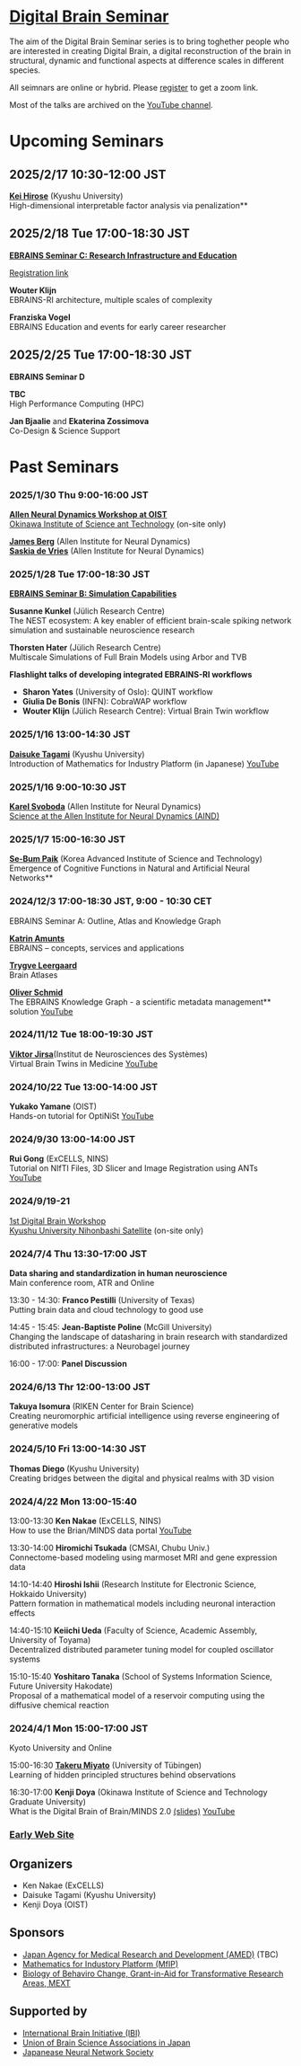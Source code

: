 # [Digital Brain Seminar](https://digitalbrainproject.github.io/seminar/)

The aim of the Digital Brain Seminar series is to bring toghether people who are interested in creating Digital Brain, a digital reconstruction of the brain in structural, dynamic and functional aspects at difference scales in different species.

All seimnars are online or hybrid. Please [register](https://docs.google.com/forms/d/1duZBmrP8-1nVFSevK-VwitDGuL3oonJRR4SJCReSnrM/viewform?edit_requested=true) to get a zoom link.

Most of the talks are archived on the [YouTube channel](https://www.youtube.com/@kennakae2779/videos).

# Upcoming Seminars

## 2025/2/17 10:30-12:00 JST

[**Kei Hirose**](https://keihirose.com/) (Kyushu University)  
High-dimensional interpretable factor analysis via penalization**

## 2025/2/18 Tue 17:00-18:30 JST
[**EBRAINS Seminar C: Research Infrastructure and Education**](20250218_EBRAINS_C.html)

[Registration link](https://us06web.zoom.us/meeting/register/tZ0qdeyrpzotE9c5jm0wQlY0Zu2nm3eKlbyi)

**Wouter Klijn**  
EBRAINS-RI architecture, multiple scales of complexity

**Franziska Vogel**  
EBRAINS Education and events for early career researcher

## 2025/2/25 Tue 17:00-18:30 JST
**EBRAINS Seminar D**

**TBC**  
High Performance Computing (HPC) 

**Jan Bjaalie** and **Ekaterina Zossimova**  
Co-Design & Science Support

# Past Seminars

### 2025/1/30 Thu 9:00-16:00 JST
[**Allen Neural Dynamics Workshop at OIST**](https://www.oist.jp/conference/allen-neural-dynamics-workshop)  
[Okinawa Institute of Science ant Technology](https://www.oist.jp/campus/access-map) (on-site only)

[**James Berg**](https://alleninstitute.org/person/jim-berg/) (Allen Institute for Neural Dynamics)  
[**Saskia de Vries**](https://alleninstitute.org/person/saskia-de-vries/) (Allen Institute for Neural Dynamics)

### 2025/1/28 Tue 17:00-18:30 JST
[**EBRAINS Seminar B: Simulation Capabilities**](20250128_EBRAINS_B.html)

**Susanne Kunkel** (Jülich Research Centre)  
The NEST ecosystem: A key enabler of efficient brain-scale spiking network simulation and sustainable neuroscience research

**Thorsten Hater** (Jülich Research Centre)  
Multiscale Simulations of Full Brain Models using Arbor and TVB

**Flashlight talks of developing integrated EBRAINS-RI workflows**  
*	**Sharon Yates** (University of Oslo): QUINT workflow
*	**Giulia De Bonis** (INFN): CobraWAP workflow
*	**Wouter Klijn** (Jülich Research Centre): Virtual Brain Twin workflow

### 2025/1/16 13:00-14:30 JST

[**Daisuke Tagami**](https://hyoka.ofc.kyushu-u.ac.jp/html/100023049_ja.html) (Kyushu University)  
Introduction of Mathematics for Industry Platform (in Japanese)
[YouTube](https://www.youtube.com/watch?v=nZx3RaYovHE)

### 2025/1/16 9:00-10:30 JST

[**Karel Svoboda**]([20250116_Svoboda.html](https://alleninstitute.org/person/karel-svoboda-2/)) (Allen Institute for Neural Dynamics)  
[Science at the Allen Institute for Neural Dynamics (AIND)](20250116_Svoboda.html)

### 2025/1/7 15:00-16:30 JST

[**Se-Bum Paik**](https://cogi.kaist.ac.kr/) (Korea Advanced Institute of Science and Technology)  
Emergence of Cognitive Functions in Natural and Artificial Neural Networks**

### 2024/12/3 17:00-18:30 JST, 9:00 - 10:30 CET
EBRAINS Seminar A: Outline, Atlas and Knowledge Graph

[**Katrin Amunts**](https://www.fz-juelich.de/profile/amunts_k)  
EBRAINS – concepts, services and applications

[**Trygve Leergaard**](https://www.med.uio.no/imb/english/people/aca/leergaar/)  
Brain Atlases

[**Oliver Schmid**](https://www.cscs.ch/about/staff)  
The EBRAINS Knowledge Graph - a scientific metadata management** solution 
[YouTube](https://www.youtube.com/watch?v=5axlpdjX8FU)

### 2024/11/12 Tue 18:00-19:30 JST

[**Viktor Jirsa**](https://ins-amu.fr/jirsaviktor)(Institut de Neurosciences des Systèmes)  
Virtual Brain Twins in Medicine
[YouTube](https://www.youtube.com/watch?v=4duX5dLS19Y)

### 2024/10/22 Tue 13:00-14:00 JST

**Yukako Yamane** (OIST)  
Hands-on tutorial for OptiNiSt
[YouTube](https://www.youtube.com/watch?v=3Z7SIKhO26M)

### 2024/9/30 13:00-14:00 JST
**Rui Gong** (ExCELLS, NINS)  
Tutorial on NIfTI Files, 3D Slicer and Image Registration using ANTs
[YouTube](https://www.youtube.com/watch?v=c3TsjtgU0lU)

### 2024/9/19-21
[1st Digital Brain Workshop](https://boatneck-weeder-7b7.notion.site/1st-Digital-Brain-Workshop-131a68936dda4867a88fedd25dfaac92)  
[Kyushu University Nihonbashi Satellite](https://www.kyushu-u.ac.jp/ja/university/facility/nihonbashi/) (on-site only)

### 2024/7/4 Thu 13:30-17:00 JST
**Data sharing and standardization in human neuroscience**  
Main conference room, ATR and Online

13:30 - 14:30: **Franco Pestilli** (University of Texas)  
Putting brain data and cloud technology to good use

14:45 - 15:45: **Jean-Baptiste Poline** (McGill University)  
Changing the landscape of datasharing in brain research with standardized distributed infrastructures: a Neurobagel journey

16:00 - 17:00: **Panel Discussion**

### 2024/6/13 Thr 12:00-13:00 JST

**Takuya Isomura** (RIKEN Center for Brain Science)  
Creating neuromorphic artificial intelligence using reverse engineering of generative models

### 2024/5/10 Fri 13:00-14:30 JST

**Thomas Diego** (Kyushu University)  
Creating bridges between the digital and physical realms with 3D vision

### 2024/4/22 Mon 13:00-15:40

13:00-13:30 **Ken Nakae** (ExCELLS, NINS)  
How to use the Brian/MINDS data portal
[YouTube](https://www.youtube.com/watch?v=83YRBKRUdxk)

13:30-14:00 **Hiromichi Tsukada** (CMSAI, Chubu Univ.)  
Connectome-based modeling using marmoset MRI and gene expression data

14:10-14:40 **Hiroshi Ishii** (Research Institute for Electronic Science, Hokkaido University)  
Pattern formation in mathematical models including neuronal interaction effects

14:40-15:10 **Keiichi Ueda** (Faculty of Science, Academic Assembly, University of Toyama)  
Decentralized distributed parameter tuning model for coupled oscillator systems

15:10-15:40 **Yoshitaro Tanaka** (School of Systems Information Science, Future University Hakodate)  
Proposal of a mathematical model of a reservoir computing using the diffusive chemical reaction

### 2024/4/1 Mon 15:00-17:00 JST
Kyoto University and Online

15:00-16:30 [**Takeru Miyato**](https://takerum.github.io/) (University of Tübingen)  
Learning of hidden principled structures behind observations

16:30-17:00 **Kenji Doya** (Okinawa Institute of Science and Technology Graduate University)  
What is the Digital Brain of Brain/MINDS 2.0
[(slides)](https://www.dropbox.com/scl/fi/x0eeqy623p8sx3lvqv6v3/Doya2024DigitalBrain.pdf?rlkey=t1eb3b90fw2zp6pann5yn5688&dl=0)
[YouTube](https://www.youtube.com/watch?v=hDqiOSKc8Ks)

### [Early Web Site](https://boatneck-weeder-7b7.notion.site/Digital-Brain-Seminar-90cc94badac64d32a281cba4245ed66d)

## Organizers
* Ken Nakae (ExCELLS)
* Daisuke Tagami (Kyushu University)
* Kenji Doya (OIST)

## Sponsors
* [Japan Agency for Medical Research and Development (AMED)](https://www.amed.go.jp/en/) (TBC)
* [Mathematics for Industory Platform (MfIP)](https://mfip.jp/)
* [Biology of Behaviro Change, Grant-in-Aid for Transformative Research Areas, MEXT](https://braidyn-bc.jp/)

## Supported by
* [International Brain Initiative (IBI)](https://www.internationalbraininitiative.org)
* [Union of Brain Science Associations in Japan](https://www.brainscience-union.jp/)
* [Japanease Neural Network Society](https://jnns.org/)
